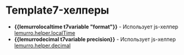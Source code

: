 # Template7-хелперы
- **{{lemurrolocaltime t7variable "format"}}** - Использует js-хелпер [lemurro.helper.localTime](20_JS-хелперы/60_localTime.md)
- **{{lemurrodecimal t7variable precision}}** - Использует js-хелпер [lemurro.helper.decimal](20_JS-хелперы/50_decimal.md)